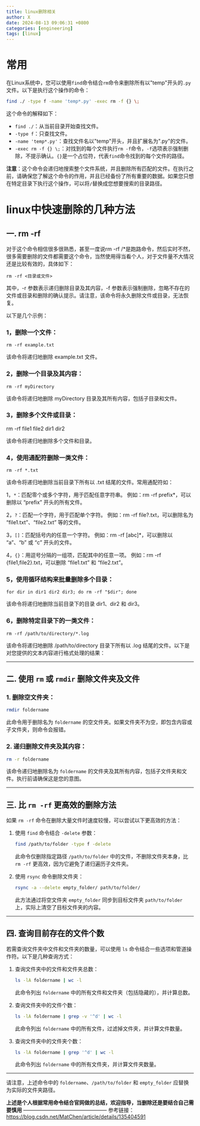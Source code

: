 ```yaml
---
title: linux删除相关
author: X
date: 2024-08-13 09:06:31 +0800
categories: [engineering]
tags: [linux]
---
```

# 常用

在Linux系统中，您可以使用`find`命令结合`rm`命令来删除所有以"temp"开头的`.py`文件。以下是执行这个操作的命令：

```bash
find ./ -type f -name 'temp*.py' -exec rm -f {} \;
```

这个命令的解释如下：

- `find ./`：从当前目录开始查找文件。
- `-type f`：只查找文件。
- `-name 'temp*.py'`：查找文件名以"temp"开头，并且扩展名为".py"的文件。
- `-exec rm -f {} \;`：对找到的每个文件执行`rm -f`命令，`-f`选项表示强制删除，不提示确认。`{}`是一个占位符，代表`find`命令找到的每个文件的路径。

**注意**：这个命令会递归地搜索整个文件系统，并且删除所有匹配的文件。在执行之前，请确保您了解这个命令的作用，并且已经备份了所有重要的数据。如果您只想在特定目录下执行这个操作，可以将`/`替换成您想要搜索的目录路径。

# linux中快速删除的几种方法

## 一. rm -rf

对于这个命令相信很多很熟悉，甚至一度说rm -rf /*是跑路命令，然后实时不然，很多需要删除的文件都需要这个命令，当然使用得当看个人，对于文件量不大情况还是比较有效的，具体如下：

```
rm -rf <目录或文件>
```

其中，-r 参数表示递归删除目录及其内容，-f 参数表示强制删除，忽略不存在的文件或目录和删除的确认提示。请注意，该命令将永久删除文件或目录，无法恢复。

以下是几个示例：

### 1，删除一个文件：

```
rm -rf example.txt
```

该命令将递归地删除 example.txt 文件。

### 2，删除一个目录及其内容：

```
rm -rf myDirectory
```

该命令将递归地删除 myDirectory 目录及其所有内容，包括子目录和文件。

### 3，删除多个文件或目录：

rm -rf file1 file2 dir1 dir2

该命令将递归地删除多个文件和目录。

### 4，使用通配符删除一类文件：

```
rm -rf *.txt
```

该命令将递归地删除当前目录下所有以 .txt 结尾的文件。常用通配符如：

1，`*`：匹配零个或多个字符，用于匹配任意字符串。
例如：rm -rf prefix*，可以删除以 “prefix” 开头的所有文件。

2，`?`：匹配一个字符，用于匹配单个字符。
例如：rm -rf file?.txt，可以删除名为 “file1.txt”、“file2.txt” 等的文件。

3，`[]`：匹配括号内的任意一个字符。
例如：rm -rf [abc]*，可以删除以 “a”、“b” 或 “c” 开头的文件。

4，`{}`：用逗号分隔的一组项，匹配其中的任意一项。
例如：rm -rf {file1,file2}.txt，可以删除 “file1.txt” 和 “file2.txt”。

### 5，使用循环结构来批量删除多个目录：

```
for dir in dir1 dir2 dir3; do rm -rf "$dir"; done
```

该命令将递归地删除当前目录下的目录 dir1、dir2 和 dir3。

### 6，删除特定目录下的一类文件：

```
rm -rf /path/to/directory/*.log
```

该命令将递归地删除 /path/to/directory 目录下所有以 .log 结尾的文件。以下是对您提供的文本内容进行格式处理的结果：

---

## 二. 使用 `rm` 或 `rmdir` 删除文件夹及文件

### 1. 删除空文件夹：

```bash
rmdir foldername
```

此命令用于删除名为 `foldername` 的空文件夹。如果文件夹不为空，即包含内容或子文件夹，则命令会报错。

### 2. 递归删除文件夹及其内容：

```bash
rm -r foldername
```

该命令递归地删除名为 `foldername` 的文件夹及其所有内容，包括子文件夹和文件。执行前请确保这是您的意图。

---

## 三. 比 `rm -rf` 更高效的删除方法

如果 `rm -rf` 命令在删除大量文件时速度较慢，可以尝试以下更高效的方法：

1. 使用 `find` 命令结合 `-delete` 参数：
   
   ```bash
   find /path/to/folder -type f -delete
   ```
   
   此命令仅删除指定路径 `/path/to/folder` 中的文件，不删除文件夹本身，比 `rm -rf` 更高效，因为它避免了递归遍历子文件夹。
2. 使用 `rsync` 命令删除文件夹：
   
   ```bash
   rsync -a --delete empty_folder/ path/to/folder/
   ```
   
   此方法通过将空文件夹 `empty_folder` 同步到目标文件夹 `path/to/folder` 上，实际上清空了目标文件夹的内容。

---

## 四. 查询目前存在的文件个数

若需查询文件夹中文件和文件夹的数量，可以使用 `ls` 命令结合一些选项和管道操作符。以下是几种查询方式：

1. 查询文件夹中的文件和文件夹总数：
   
   ```bash
   ls -lA foldername | wc -l
   ```
   
   此命令列出 `foldername` 中的所有文件和文件夹（包括隐藏的），并计算总数。
2. 查询文件夹中的文件个数：
   
   ```bash
   ls -lA foldername | grep -v '^d' | wc -l
   ```
   
   此命令列出 `foldername` 中的所有文件，过滤掉文件夹，并计算文件数量。
3. 查询文件夹中的文件夹个数：
   
   ```bash
   ls -lA foldername | grep '^d' | wc -l
   ```
   
   此命令列出 `foldername` 中的所有文件夹，并计算文件夹数量。

---

请注意，上述命令中的 `foldername`、`/path/to/folder` 和 `empty_folder` 应替换为实际的文件夹路径。

**上述是个人根据常用命令结合官网做的总结，欢迎指导，当删除还是要结合自己需要慎用**
————————————————
参考链接：https://blog.csdn.net/MatChen/article/details/135404591
